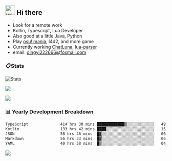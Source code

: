 ## <img alt="wave" src="https://raw.githubusercontent.com/MartinHeinz/MartinHeinz/master/wave.gif" width="30px"> Hi there

- Look for a remote work
- Kotlin, Typescript, Lua Developer
- Also good at a little Java, Python
- Play [osu! mania](https://osu.ppy.sh/users/29808669), l4d2, and more game
- Currently working [ChatLuna](https://github.com/ChatLunaLab), [lua-parser](https://github.com/dingyi222666/lua-parser)
- email: [dingyi222666@foxmail.com](mailto:dingyi222666@foxmail.com)

### 📋Stats

![Stats](https://github-readme-stats.vercel.app/api?username=dingyi222666&show_icons=true&icon_color=47A69E&title_color=47A69E&count_private=true)    

![](https://api.githubtrends.io/user/svg/dingyi222666/langs?time_range=one_year&include_private=True&loc_metric=changed&theme=classic)

![](http://github-profile-summary-cards.vercel.app/api/cards/productive-time?username=dingyi222666&theme=nord_dark&utcOffset=8)

### 📊 Yearly Development Breakdown

<!--START_SECTION:waka-->

```txt
TypeScript              414 hrs 30 mins ████████████▒░░░░░░░░░░░░   49.05 %
Kotlin                  133 hrs 42 mins ████░░░░░░░░░░░░░░░░░░░░░   15.82 %
JSON                    58 hrs 46 mins  █▓░░░░░░░░░░░░░░░░░░░░░░░   06.96 %
Markdown                56 hrs 33 mins  █▓░░░░░░░░░░░░░░░░░░░░░░░   06.69 %
YAML                    40 hrs 38 mins  █▒░░░░░░░░░░░░░░░░░░░░░░░   04.81 %
```

<!--END_SECTION:waka-->

![](https://komarev.com/ghpvc/?username=dingyi222666)
